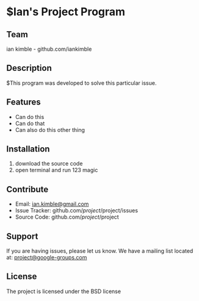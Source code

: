 $Ian's Project Program
========

Team
--------
ian kimble - github.com/iankimble

Description
--------
$This program was developed to solve this particular issue.

Features
--------
- Can do this
- Can do that
- Can also do this other thing

Installation
------------
1. download the source code
2. open terminal and run 123 magic

Contribute
----------
- Email: ian.kimble@gmail.com
- Issue Tracker: github.com/$project/$project/issues
- Source Code: github.com/$project/$project

Support
-------
If you are having issues, please let us know.
We have a mailing list located at: project@google-groups.com

License
-------
The project is licensed under the BSD license